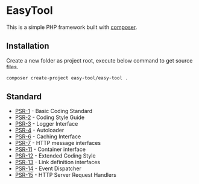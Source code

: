 # EasyTool

This is a simple PHP framework built with [composer](https://getcomposer.org/).

## Installation

Create a new folder as project root, execute below command to get source files.

```sh
composer create-project easy-tool/easy-tool .
```

## Standard

- [PSR-1](https://www.php-fig.org/psr/psr-1/) - Basic Coding Standard
- [PSR-2](https://www.php-fig.org/psr/psr-2/) - Coding Style Guide
- [PSR-3](https://www.php-fig.org/psr/psr-3/) - Logger Interface
- [PSR-4](https://www.php-fig.org/psr/psr-4/) - Autoloader
- [PSR-6](https://www.php-fig.org/psr/psr-6/) - Caching Interface
- [PSR-7](https://www.php-fig.org/psr/psr-7/) - HTTP message interfaces
- [PSR-11](https://www.php-fig.org/psr/psr-11/) - Container interface
- [PSR-12](https://www.php-fig.org/psr/psr-12/) - Extended Coding Style
- [PSR-13](https://www.php-fig.org/psr/psr-13/) - Link definition interfaces
- [PSR-14](https://www.php-fig.org/psr/psr-14/) - Event Dispatcher
- [PSR-15](https://www.php-fig.org/psr/psr-15/) - HTTP Server Request Handlers
